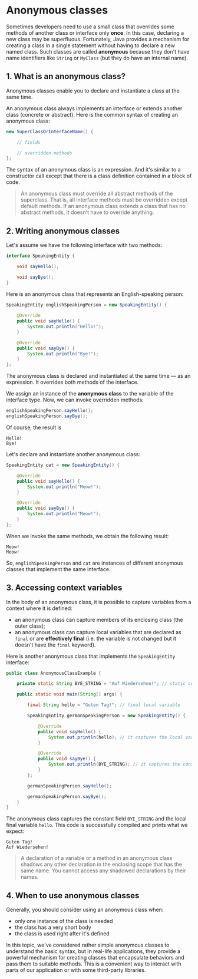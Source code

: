 # Anonymous classes

Sometimes developers need to use a small class that overrides some methods of another class or interface only **once**. In this case, declaring a new class may be superfluous. Fortunately, Java provides a mechanism for creating a class in a single statement without having to declare a new named class. Such classes are called **anonymous** because they don't have name identifiers like `String` or `MyClass` (but they do have an internal name).

## 1. What is an anonymous class?

Anonymous classes enable you to declare and instantiate a class at the same time.

An anonymous class always implements an interface or extends another class (concrete or abstract). Here is the common syntax of creating an anonymous class:

```java
new SuperClassOrInterfaceName() {

    // fields

    // overridden methods
};
```

The syntax of an anonymous class is an expression. And it's similar to a constructor call except that there is a class definition contained in a block of code.

> An anonymous class must override all abstract methods of the superclass. That is, all interface methods must be overridden except default methods. If an anonymous class extends a class that has no abstract methods, it doesn't have to override anything.

## 2. Writing anonymous classes

Let's assume we have the following interface with two methods:
```java
interface SpeakingEntity {

    void sayHello();

    void sayBye();
}
```

Here is an anonymous class that represents an English-speaking person:
```java
SpeakingEntity englishSpeakingPerson = new SpeakingEntity() {
            
    @Override
    public void sayHello() {
        System.out.println("Hello!");
    }

    @Override
    public void sayBye() {
        System.out.println("Bye!");
    }
};
```

The anonymous class is declared and instantiated at the same time — as an expression. It overrides both methods of the interface.

We assign an instance of the **anonymous class** to the variable of the interface type. Now, we can invoke overridden methods:

```java
englishSpeakingPerson.sayHello();
englishSpeakingPerson.sayBye();
```

Of course, the result is
```
Hello!
Bye!
```

Let's declare and instantiate another anonymous class:
```java
SpeakingEntity cat = new SpeakingEntity() {

    @Override
    public void sayHello() {
        System.out.println("Meow!");
    }

    @Override
    public void sayBye() {
        System.out.println("Meow!");
    }
};
```

When we invoke the same methods, we obtain the following result:

```
Meow!
Meow!
```

So, `englishSpeakingPerson` and `cat` are instances of different anonymous classes that implement the same interface.

## 3. Accessing context variables

In the body of an anonymous class, it is possible to capture variables from a context where it is defined:

- an anonymous class can capture members of its enclosing class (the outer class);
- an anonymous class can capture local variables that are declared as `final` or are **effectively final** (i.e. the variable is not changed but it doesn't have the `final` keyword).

Here is another anonymous class that implements the `SpeakingEntity` interface:

```java
public class AnonymousClassExample {

    private static String BYE_STRING = "Auf Wiedersehen!"; // static constant

    public static void main(String[] args) {

        final String hello = "Guten Tag!"; // final local variable

        SpeakingEntity germanSpeakingPerson = new SpeakingEntity() {

            @Override
            public void sayHello() {
                System.out.println(hello); // it captures the local variable
            }

            @Override
            public void sayBye() {
                System.out.println(BYE_STRING); // it captures the constant field
            }
        };

        germanSpeakingPerson.sayHello();

        germanSpeakingPerson.sayBye();
    }
}
```

The anonymous class captures the constant field `BYE_STRING` and the local final variable `hello`. This code is successfully compiled and prints what we expect:
```
Guten Tag!
Auf Wiedersehen!
```

> A declaration of a variable or a method in an anonymous class shadows any other declaration in the enclosing scope that has the same name. You cannot access any shadowed declarations by their names.

## 4. When to use anonymous classes

Generally, you should consider using an anonymous class when:

- only one instance of the class is needed
- the class has a very short body
- the class is used right after it's defined

In this topic, we've considered rather simple anonymous classes to understand the basic syntax, but in real-life applications, they provide a powerful mechanism for creating classes that encapsulate behaviors and pass them to suitable methods. This is a convenient way to interact with parts of our application or with some third-party libraries.
